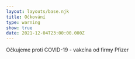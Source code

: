 ```yaml
---
layout: layouts/base.njk
title: Očkování
type: warning
show: true
date: 2021-12-04T23:00:00.000Z
---
```

Očkujeme proti COVID-19 - vakcína od firmy Pfizer
